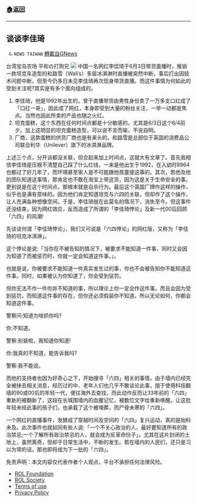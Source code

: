 ###  [:house:返回](README.md)
---


## 谈谈李佳琦
` G-NEWS TAIWAN` [轉載自GNews](https://gnews.org/zh-hans/2695671/)

台湾宝岛农场 平和の打狗兄
 ![](https://assets.gnews.org/wp-content/uploads/2022/06/image_1654808104.jpeg) 
中国一名网红李佳琦于6月3日带货直播时，推销一款坦克车造型的和路雪（Wall’s）多层冰淇淋时直播被突然中断，事后打出因技术问题中断，但至今仍多日未见李佳琦再次现身带货直播。而这件事情为何如此的受到关注呢?其实是有多个面向组成的。
 
1. 李佳琦，他是1992年出生的，曾于直播带货由男性身份卖了一万多支口红成了「口红一哥」，因此成了网红，本身即受到大量的粉丝关注，一举一动都是焦点。当然也因此所卖的产品也随之火红。
2. 坦克蛋糕，这个东西在任何时间点都是十分敏感的，尤其是6/3日这个6/4前夕。加上这明显的坦克蛋糕造型，可以说不言而喻，不说自明。
3. 厂商，这款蛋糕的供货厂商也是有来头的。和路雪是总部位于英国的消费品公司联合利华（Unilever）旗下的冰淇淋品牌。

上述三个点，分开谈都没关联，但合起来加上时间点，这就大有文章了。首先我相信李佳琦是压根不清楚自己踩了什么红线，一来是他出生于1992，在入幼时8964也都过了好几年了，而环境甚至家人是不可能跟他孩童提这事的。其次，若他及他的团队知道这事情，那肯定也不敢在淘宝上带这货，因为这是关于生命安全的事。更别说是在这个时间点，那根本就是自杀行为。最后这个英国厂牌作这样的操作，似乎也是满有意味的。因为他们肯定知道坦克与六四的关联，但却作了这个操作，让人充满各种想像空间。于是，李佳琦就在此莫名的情况下，消失至今。但这事件还没结束，因为网红效应，反而造成了所谓的「李佳琦悖论」及新一代00后回顾「六四」的风潮!
 
先谈谈何谓「李佳琦悖论」，我们又可说是「六四悖论」的网红版，又称为「李佳琦的坦克冰淇淋」。
 
这个悖论是说:「当你在不被告知的情况下，被要求不能知道一件事，同时又会因为知道了而被惩罚时，你就一定会知道这件事。」。
 
也就是说，你被要求不能知道一件真实发生过的事，你也不会被告知你不能知道这件事。同时，如果被认为你知道了，你会受到惩罚。
 
但你无法不作一件你并不知道的事，所以理论上你一定会作这件事。而且会因为受到惩罚，而知道这件事的存在，但你还必须假装你不知道。所以无论如何，你都会知道这件事。
 
警察问:知道为啥抓你吗?
 
你:不知道。
 
警察:别装啦，我知道你知道!
 
你:我真的不知道，能告诉我吗?
 
警察:我不能说。
 
而他的支持者也因为好奇心之下，开始搜寻「六四」相关的事情，由于墙内已经完全被抺去相关消息，经历过的中、老年人们也几乎不敢谈论此事，擅于使用科技翻墙的90或00后的年轻一代，便往海外去查找，而此动作反而让33年前的「六四」重新的被翻新了，这段在长城围墙内的血腥记忆，被数位文字给重新唤醒。让这批年轻未经此事的孩子们，也承载了这个被埋葬，而尸骨未寒的「六四」。
 
一个网红的直播事件，发酵成了穿越时间及空间的「六四」复兴运动，真的是始料未及。此次事件也就如同有些人说:「一个不关心政治的人，最好要知道所有的政治禁忌;一个了解所有政治禁忌的人，就会成为反革命份子」。尤其在这片封闭的土地上，虽然离奇，但却于日常生活中，不断的发生。若在墙内的人民们，还只是习以为常的话，那也即将成为下一批的「六四」。

免责声明：本文内容仅代表作者个人观点，平台不承担任何法律风险。
  
- [ROL Foundation](https://rolfoundation.org/)
- [ROL Society](https://rolsociety.org/)
- [Terms of use](https://gnews.org/terms-of-use-3/)
- [Privacy Policy](https://gnews.org/privacy-policy/)
